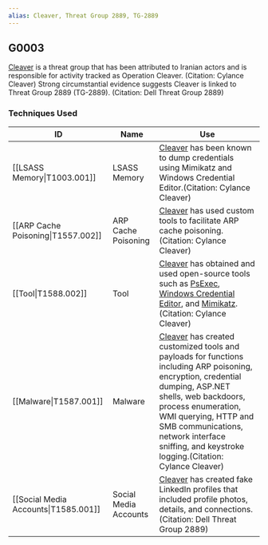 ```yaml
---
alias: Cleaver, Threat Group 2889, TG-2889
---
```


## G0003

[Cleaver](https://attack.mitre.org/groups/G0003) is a threat group that has been attributed to Iranian actors and is responsible for activity tracked as Operation Cleaver. (Citation: Cylance Cleaver) Strong circumstantial evidence suggests Cleaver is linked to Threat Group 2889 (TG-2889). (Citation: Dell Threat Group 2889)


### Techniques Used

| ID | Name | Use |
| --- | --- | --- |
| [[LSASS Memory\|T1003.001]] | LSASS Memory | [Cleaver](https://attack.mitre.org/groups/G0003) has been known to dump credentials using Mimikatz and Windows Credential Editor.(Citation: Cylance Cleaver) |
| [[ARP Cache Poisoning\|T1557.002]] | ARP Cache Poisoning | [Cleaver](https://attack.mitre.org/groups/G0003) has used custom tools to facilitate ARP cache poisoning.(Citation: Cylance Cleaver) |
| [[Tool\|T1588.002]] | Tool | [Cleaver](https://attack.mitre.org/groups/G0003) has obtained and used open-source tools such as [PsExec](https://attack.mitre.org/software/S0029), [Windows Credential Editor](https://attack.mitre.org/software/S0005), and [Mimikatz](https://attack.mitre.org/software/S0002).(Citation: Cylance Cleaver) |
| [[Malware\|T1587.001]] | Malware | [Cleaver](https://attack.mitre.org/groups/G0003) has created customized tools and payloads for functions including ARP poisoning, encryption, credential dumping, ASP.NET shells, web backdoors, process enumeration, WMI querying, HTTP and SMB communications, network interface sniffing, and keystroke logging.(Citation: Cylance Cleaver) |
| [[Social Media Accounts\|T1585.001]] | Social Media Accounts | [Cleaver](https://attack.mitre.org/groups/G0003) has created fake LinkedIn profiles that included profile photos, details, and connections.(Citation: Dell Threat Group 2889) |
